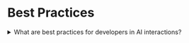 # Best Practices

<details>
  <summary>What are best practices for developers in AI interactions?</summary>

- Open-ended queries;
- Provide context;
- Ask for examples;
- Iterative questions;
- Explicitly state assumptions;
- Validate & cross-check;
- Clarify jargon and terminologies;
- Feedback loop;
- Consolidate and summarize;
- Stay curious and reflective;
- Utilize advanced formatting features;
- Leverage image analysis for web design;
- Incorporate real-time data or examples.

</details>
